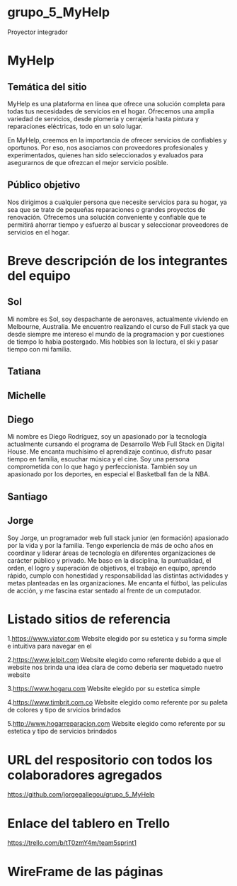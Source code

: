 # grupo_5_MyHelp
Proyector integrador

# MyHelp

## Temática del sitio

MyHelp es una plataforma en línea que ofrece una solución completa para todas tus necesidades de servicios en el hogar. Ofrecemos una amplia variedad de servicios, desde plomería y cerrajería hasta pintura y reparaciones eléctricas, todo en un solo lugar.

En MyHelp, creemos en la importancia de ofrecer servicios de confiables y oportunos. Por eso, nos asociamos con proveedores profesionales y experimentados, quienes han sido seleccionados y evaluados para asegurarnos de que ofrezcan el mejor servicio posible.

## Público objetivo 

Nos dirigimos a cualquier persona que necesite servicios para su hogar, ya sea que se trate de pequeñas reparaciones o grandes proyectos de renovación. Ofrecemos una solución conveniente y confiable que te permitirá ahorrar tiempo y esfuerzo al buscar y seleccionar proveedores de servicios en el hogar.


# Breve descripción de los integrantes del equipo

## Sol

Mi nombre es Sol, soy despachante de aeronaves, actualmente viviendo en Melbourne, Australia. 
Me encuentro realizando el curso de Full stack ya que desde siempre  me intereso el mundo de la programacion  y por cuestiones de tiempo lo habia postergado.
Mis hobbies son la lectura, el ski y pasar tiempo con mi familia. 

## Tatiana

## Michelle

## Diego

Mi nombre es Diego Rodríguez, soy un apasionado por la tecnología actualmente cursando el programa de Desarrollo Web Full Stack en Digital House. Me encanta muchísimo el aprendizaje continuo, disfruto pasar tiempo en familia, escuchar música y el cine. Soy una persona comprometida con lo que hago y perfeccionista. También soy un apasionado por los deportes, en especial el Basketball fan de la NBA.

## Santiago

## Jorge

Soy Jorge, un programador web full stack junior (en formación) apasionado por la vida y por la familia. Tengo experiencia de más de ocho años en coordinar y liderar áreas de tecnología en diferentes organizaciones de carácter público y privado. Me baso en la disciplina, la puntualidad, el orden, el logro y superación de objetivos, el trabajo en equipo, aprendo rápido, cumplo con honestidad y responsabilidad las distintas actividades y metas planteadas en las organizaciones. Me encanta el fútbol, las películas de acción, y me fascina estar sentado al frente de un computador.


# Listado sitios de referencia

1.https://www.viator.com 
Website elegido por su estetica y su forma simple e intuitiva para navegar en el

2.https://www.jelpit.com 
Website elegido como referente debido a que el website nos brinda una idea clara de como deberia ser maquetado nuetro website

3.https://www.hogaru.com 
Website elegido por su estetica simple

4.https://www.timbrit.com.co
Website elegido como referente por su paleta de colores y tipo de srvicios brindados

5.http://www.hogarreparacion.com 
Website elegido como referente por su estetica y tipo de servicios brindados


# URL del respositorio con todos los colaboradores agregados
https://github.com/jorgegallegou/grupo_5_MyHelp


# Enlace del tablero en Trello
https://trello.com/b/tT0zmY4m/team5sprint1


# WireFrame de las páginas


